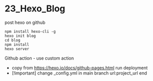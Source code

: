 # 23_Hexo_Blog

post hexo on github


```shell
npm install hexo-cli -g
hexo init blog
cd blog
npm install
hexo server
```
Github action - use custom action
- copy from https://hexo.io/docs/github-pages.html
run deployment
- [!important] change _config.yml in main branch url:project_url
end
